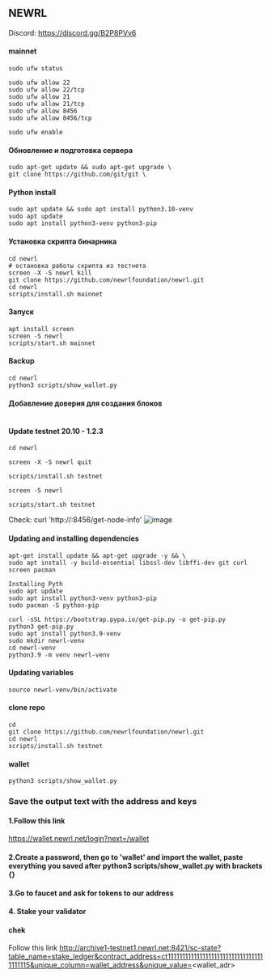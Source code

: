 ## NEWRL

Discord: https://discord.gg/B2P8PVv6

#### mainnet
```
sudo ufw status
```
```
sudo ufw allow 22
sudo ufw allow 22/tcp
sudo ufw allow 21
sudo ufw allow 21/tcp
sudo ufw allow 8456
sudo ufw allow 8456/tcp
```
```
sudo ufw enable
```
#### Обновление и подготовка сервера
```
sudo apt-get update && sudo apt-get upgrade \
git clone https://github.com/git/git \
```
#### Python install
```
sudo apt update && sudo apt install python3.10-venv
sudo apt update
sudo apt install python3-venv python3-pip
```
#### Установка скрипта бинарника
```
cd newrl
# остановка работы скрипта из тестнета
screen -X -S newrl kill
git clone https://github.com/newrlfoundation/newrl.git
cd newrl
scripts/install.sh mainnet
```
#### Запуск 
```
apt install screen
screen -S newrl
scripts/start.sh mainnet
```
#### Backup
```
cd newrl
python3 scripts/show_wallet.py
```

#### Добавление доверия для создания блоков
```

```
#### Update testnet 20.10 - 1.2.3 
```
cd newrl

screen -X -S newrl quit

scripts/install.sh testnet

screen -S newrl

scripts/start.sh testnet

```
Check: curl 'http://<server ip>:8456/get-node-info'
![image](https://user-images.githubusercontent.com/57448493/201596713-048fc01c-43c1-4327-a17a-c70fd6a286aa.png)

#### Updating and installing dependencies
```
apt-get install update && apt-get upgrade -y && \
sudo apt install -y build-essential libssl-dev libffi-dev git curl screen pacman
```
```
Installing Pyth
sudo apt update
sudo apt install python3-venv python3-pip
sudo pacman -S python-pip

curl -sSL https://bootstrap.pypa.io/get-pip.py -o get-pip.py
python3 get-pip.py
sudo apt install python3.9-venv
sudo mkdir newrl-venv
cd newrl-venv
python3.9 -m venv newrl-venv
```
#### Updating variables 
```
source newrl-venv/bin/activate
```

#### clone repo
```
cd
git clone https://github.com/newrlfoundation/newrl.git
cd newrl
scripts/install.sh testnet
```

#### wallet
```
python3 scripts/show_wallet.py
```
### Save the output text with the address and keys

#### 1.Follow this link
 https://wallet.newrl.net/login?next=/wallet

#### 2.Create a password, then go to 'wallet' and import the wallet, paste everything you saved after python3 scripts/show_wallet.py with brackets {}

#### 3.Go to faucet and ask for tokens to our address

#### 4. Stake your validator

#### chek 
Follow this link http://archive1-testnet1.newrl.net:8421/sc-state?table_name=stake_ledger&contract_address=ct1111111111111111111111111111111111111115&unique_column=wallet_address&unique_value=<wallet_adr>
